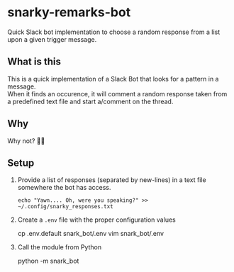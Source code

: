 # snarky-remarks-bot
Quick Slack bot implementation to choose a random response from a list upon a given trigger message.

## What is this
This is a quick implementation of a Slack Bot that looks for a pattern in a message.  
When it finds an occurence, it will comment a random response taken from a predefined text file and start a/comment on the thread.

## Why
Why not? 🤔🤔

## Setup
1. Provide a list of responses (separated by new-lines) in a text file somewhere the bot has access.

    `echo "Yawn.... Oh, were you speaking?" >> ~/.config/snarky_responses.txt`

2. Create a `.env` file with the proper configuration values

    cp .env.default snark_bot/.env
    vim snark_bot/.env

3. Call the module from Python

    python -m snark_bot
